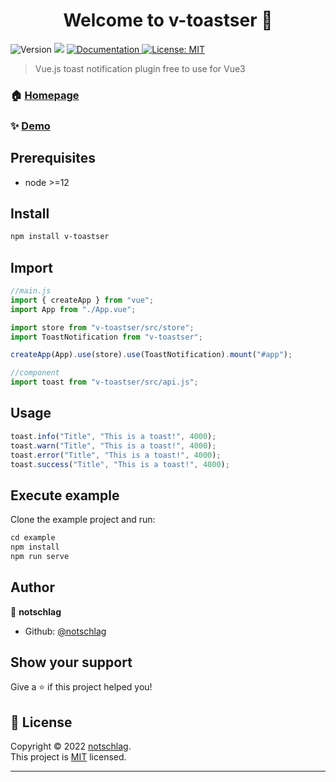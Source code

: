 <h1 align="center">Welcome to v-toastser 👋</h1>
<p>
  <img alt="Version" src="https://img.shields.io/badge/version-1.0.0-blue.svg?cacheSeconds=2592000" />
  <img src="https://img.shields.io/badge/node-%3E%3D12-blue.svg" />
  <a href="https://github.com/notschlag/v-toastser#readme" target="_blank">
    <img alt="Documentation" src="https://img.shields.io/badge/documentation-yes-brightgreen.svg" />
  </a>
  <a href="https://github.com/MeForma/vue-toaster/blob/master/LICENSE.txt" target="_blank">
    <img alt="License: MIT" src="https://img.shields.io/badge/License-MIT-yellow.svg" />
  </a>
</p>

> Vue.js toast notification plugin free to use for Vue3

### 🏠 [Homepage](https://github.com/notschlag/v-toastser#readme)

### ✨ [Demo](https://github.com/notschlag/v-toastser#readme)

## Prerequisites

- node >=12

## Install

```sh
npm install v-toastser
```

## Import

```js
//main.js
import { createApp } from "vue";
import App from "./App.vue";

import store from "v-toastser/src/store";
import ToastNotification from "v-toastser";

createApp(App).use(store).use(ToastNotification).mount("#app");
```

```js
//component
import toast from "v-toastser/src/api.js";
```

## Usage

```js
toast.info("Title", "This is a toast!", 4000);
toast.warn("Title", "This is a toast!", 4000);
toast.error("Title", "This is a toast!", 4000);
toast.success("Title", "This is a toast!", 4000);
```

## Execute example

Clone the example project and run:

```js
cd example
npm install
npm run serve
```

## Author

👤 **notschlag**

- Github: [@notschlag](https://github.com/notschlag)

## Show your support

Give a ⭐️ if this project helped you!

## 📝 License

Copyright © 2022 [notschlag](https://github.com/notschlag).<br />
This project is [MIT](https://github.com/MeForma/vue-toaster/blob/master/LICENSE.txt) licensed.

---
